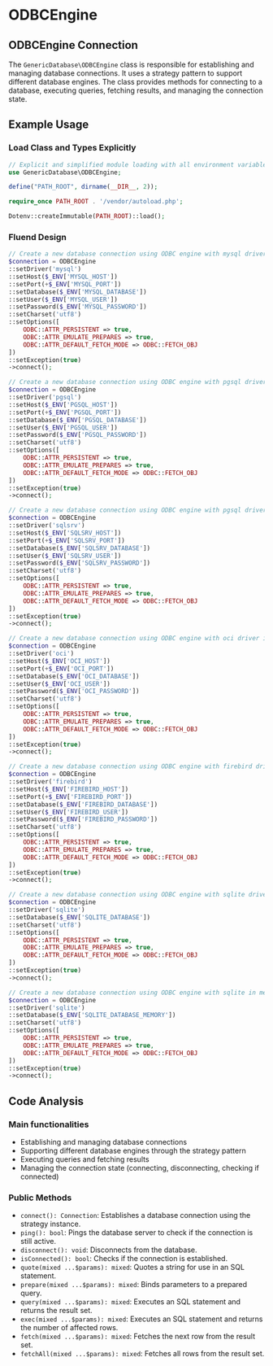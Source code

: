 # ODBCEngine

## ODBCEngine Connection

The `GenericDatabase\ODBCEngine` class is responsible for establishing and managing database connections. It uses a strategy pattern to support different database engines. The class provides methods for connecting to a database, executing queries, fetching results, and managing the connection state.

## Example Usage

### Load Class and Types Explicitly

```php
// Explicit and simplified module loading with all environment variables
use GenericDatabase\ODBCEngine;

define("PATH_ROOT", dirname(__DIR__, 2));

require_once PATH_ROOT . '/vendor/autoload.php';

Dotenv::createImmutable(PATH_ROOT)::load();
```

### Fluend Design

```php
// Create a new database connection using ODBC engine with mysql driver in the fluent design format
$connection = ODBCEngine
::setDriver('mysql')
::setHost($_ENV['MYSQL_HOST'])
::setPort(+$_ENV['MYSQL_PORT'])
::setDatabase($_ENV['MYSQL_DATABASE'])
::setUser($_ENV['MYSQL_USER'])
::setPassword($_ENV['MYSQL_PASSWORD'])
::setCharset('utf8')
::setOptions([
    ODBC::ATTR_PERSISTENT => true,
    ODBC::ATTR_EMULATE_PREPARES => true,
    ODBC::ATTR_DEFAULT_FETCH_MODE => ODBC::FETCH_OBJ
])
::setException(true)
->connect();
```

```php
// Create a new database connection using ODBC engine with pgsql driver in the fluent design format
$connection = ODBCEngine
::setDriver('pgsql')
::setHost($_ENV['PGSQL_HOST'])
::setPort(+$_ENV['PGSQL_PORT'])
::setDatabase($_ENV['PGSQL_DATABASE'])
::setUser($_ENV['PGSQL_USER'])
::setPassword($_ENV['PGSQL_PASSWORD'])
::setCharset('utf8')
::setOptions([
    ODBC::ATTR_PERSISTENT => true,
    ODBC::ATTR_EMULATE_PREPARES => true,
    ODBC::ATTR_DEFAULT_FETCH_MODE => ODBC::FETCH_OBJ
])
::setException(true)
->connect();
```

```php
// Create a new database connection using ODBC engine with pgsql driver in the fluent design format
$connection = ODBCEngine
::setDriver('sqlsrv')
::setHost($_ENV['SQLSRV_HOST'])
::setPort(+$_ENV['SQLSRV_PORT'])
::setDatabase($_ENV['SQLSRV_DATABASE'])
::setUser($_ENV['SQLSRV_USER'])
::setPassword($_ENV['SQLSRV_PASSWORD'])
::setCharset('utf8')
::setOptions([
    ODBC::ATTR_PERSISTENT => true,
    ODBC::ATTR_EMULATE_PREPARES => true,
    ODBC::ATTR_DEFAULT_FETCH_MODE => ODBC::FETCH_OBJ
])
::setException(true)
->connect();
```

```php
// Create a new database connection using ODBC engine with oci driver in the fluent design format
$connection = ODBCEngine
::setDriver('oci')
::setHost($_ENV['OCI_HOST'])
::setPort(+$_ENV['OCI_PORT'])
::setDatabase($_ENV['OCI_DATABASE'])
::setUser($_ENV['OCI_USER'])
::setPassword($_ENV['OCI_PASSWORD'])
::setCharset('utf8')
::setOptions([
    ODBC::ATTR_PERSISTENT => true,
    ODBC::ATTR_EMULATE_PREPARES => true,
    ODBC::ATTR_DEFAULT_FETCH_MODE => ODBC::FETCH_OBJ
])
::setException(true)
->connect();
```

```php
// Create a new database connection using ODBC engine with firebird driver in the fluent design format
$connection = ODBCEngine
::setDriver('firebird')
::setHost($_ENV['FIREBIRD_HOST'])
::setPort(+$_ENV['FIREBIRD_PORT'])
::setDatabase($_ENV['FIREBIRD_DATABASE'])
::setUser($_ENV['FIREBIRD_USER'])
::setPassword($_ENV['FIREBIRD_PASSWORD'])
::setCharset('utf8')
::setOptions([
    ODBC::ATTR_PERSISTENT => true,
    ODBC::ATTR_EMULATE_PREPARES => true,
    ODBC::ATTR_DEFAULT_FETCH_MODE => ODBC::FETCH_OBJ
])
::setException(true)
->connect();
```

```php
// Create a new database connection using ODBC engine with sqlite driver in the fluent design format
$connection = ODBCEngine
::setDriver('sqlite')
::setDatabase($_ENV['SQLITE_DATABASE'])
::setCharset('utf8')
::setOptions([
    ODBC::ATTR_PERSISTENT => true,
    ODBC::ATTR_EMULATE_PREPARES => true,
    ODBC::ATTR_DEFAULT_FETCH_MODE => ODBC::FETCH_OBJ
])
::setException(true)
->connect();
```

```php
// Create a new database connection using ODBC engine with sqlite in memory driver in the fluent design format
$connection = ODBCEngine
::setDriver('sqlite')
::setDatabase($_ENV['SQLITE_DATABASE_MEMORY'])
::setCharset('utf8')
::setOptions([
    ODBC::ATTR_PERSISTENT => true,
    ODBC::ATTR_EMULATE_PREPARES => true,
    ODBC::ATTR_DEFAULT_FETCH_MODE => ODBC::FETCH_OBJ
])
::setException(true)
->connect();
```

## Code Analysis

### Main functionalities

- Establishing and managing database connections
- Supporting different database engines through the strategy pattern
- Executing queries and fetching results
- Managing the connection state (connecting, disconnecting, checking if connected)

### Public Methods

- `connect(): Connection`: Establishes a database connection using the strategy instance.
- `ping(): bool`: Pings the database server to check if the connection is still active.
- `disconnect(): void`: Disconnects from the database.
- `isConnected(): bool`: Checks if the connection is established.
- `quote(mixed ...$params): mixed`: Quotes a string for use in an SQL statement.
- `prepare(mixed ...$params): mixed`: Binds parameters to a prepared query.
- `query(mixed ...$params): mixed`: Executes an SQL statement and returns the result set.
- `exec(mixed ...$params): mixed`: Executes an SQL statement and returns the number of affected rows.
- `fetch(mixed ...$params): mixed`: Fetches the next row from the result set.
- `fetchAll(mixed ...$params): mixed`: Fetches all rows from the result set.
